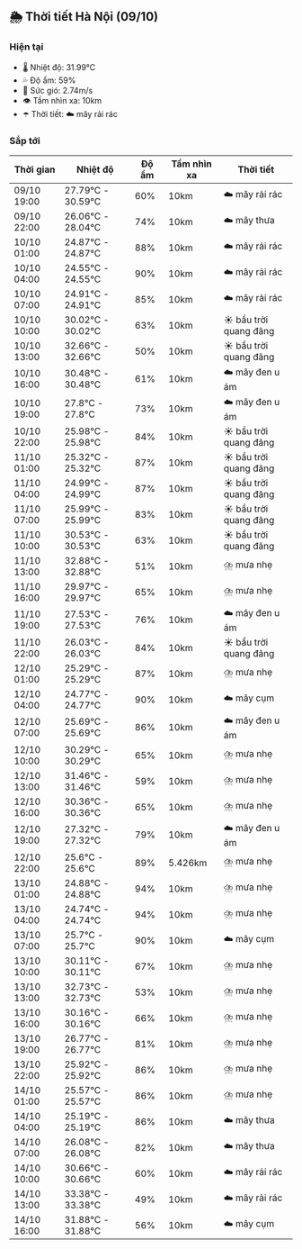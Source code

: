 ## 🌦️ Thời tiết Hà Nội (09/10)

### Hiện tại

- 🌡️ Nhiệt độ: 31.99℃
- 💦 Độ ẩm: 59%
- 💨 Sức gió: 2.74m/s
- 👁️ Tầm nhìn xa: 10km
- ☂️ Thời tiết: ☁️ mây rải rác

### Sắp tới

| Thời gian | Nhiệt độ | Độ ẩm | Tầm nhìn xa | Thời tiết |
| --- | --- | --- | --- | --- |
| 09/10 19:00 | 27.79℃ - 30.59℃ | 60% | 10km | ☁️ mây rải rác |
| 09/10 22:00 | 26.06℃ - 28.04℃ | 74% | 10km | ☁️ mây thưa |
| 10/10 01:00 | 24.87℃ - 24.87℃ | 88% | 10km | ☁️ mây rải rác |
| 10/10 04:00 | 24.55℃ - 24.55℃ | 90% | 10km | ☁️ mây rải rác |
| 10/10 07:00 | 24.91℃ - 24.91℃ | 85% | 10km | ☁️ mây rải rác |
| 10/10 10:00 | 30.02℃ - 30.02℃ | 63% | 10km | ☀️ bầu trời quang đãng |
| 10/10 13:00 | 32.66℃ - 32.66℃ | 50% | 10km | ☀️ bầu trời quang đãng |
| 10/10 16:00 | 30.48℃ - 30.48℃ | 61% | 10km | ☁️ mây đen u ám |
| 10/10 19:00 | 27.8℃ - 27.8℃ | 73% | 10km | ☁️ mây đen u ám |
| 10/10 22:00 | 25.98℃ - 25.98℃ | 84% | 10km | ☀️ bầu trời quang đãng |
| 11/10 01:00 | 25.32℃ - 25.32℃ | 87% | 10km | ☀️ bầu trời quang đãng |
| 11/10 04:00 | 24.99℃ - 24.99℃ | 87% | 10km | ☀️ bầu trời quang đãng |
| 11/10 07:00 | 25.99℃ - 25.99℃ | 83% | 10km | ☀️ bầu trời quang đãng |
| 11/10 10:00 | 30.53℃ - 30.53℃ | 63% | 10km | ☀️ bầu trời quang đãng |
| 11/10 13:00 | 32.88℃ - 32.88℃ | 51% | 10km | ⛈️ mưa nhẹ |
| 11/10 16:00 | 29.97℃ - 29.97℃ | 65% | 10km | ⛈️ mưa nhẹ |
| 11/10 19:00 | 27.53℃ - 27.53℃ | 76% | 10km | ☁️ mây đen u ám |
| 11/10 22:00 | 26.03℃ - 26.03℃ | 84% | 10km | ☀️ bầu trời quang đãng |
| 12/10 01:00 | 25.29℃ - 25.29℃ | 87% | 10km | ⛈️ mưa nhẹ |
| 12/10 04:00 | 24.77℃ - 24.77℃ | 90% | 10km | ☁️ mây cụm |
| 12/10 07:00 | 25.69℃ - 25.69℃ | 86% | 10km | ☁️ mây đen u ám |
| 12/10 10:00 | 30.29℃ - 30.29℃ | 65% | 10km | ⛈️ mưa nhẹ |
| 12/10 13:00 | 31.46℃ - 31.46℃ | 59% | 10km | ⛈️ mưa nhẹ |
| 12/10 16:00 | 30.36℃ - 30.36℃ | 65% | 10km | ⛈️ mưa nhẹ |
| 12/10 19:00 | 27.32℃ - 27.32℃ | 79% | 10km | ☁️ mây đen u ám |
| 12/10 22:00 | 25.6℃ - 25.6℃ | 89% | 5.426km | ⛈️ mưa nhẹ |
| 13/10 01:00 | 24.88℃ - 24.88℃ | 94% | 10km | ⛈️ mưa nhẹ |
| 13/10 04:00 | 24.74℃ - 24.74℃ | 94% | 10km | ⛈️ mưa nhẹ |
| 13/10 07:00 | 25.7℃ - 25.7℃ | 90% | 10km | ☁️ mây cụm |
| 13/10 10:00 | 30.11℃ - 30.11℃ | 67% | 10km | ⛈️ mưa nhẹ |
| 13/10 13:00 | 32.73℃ - 32.73℃ | 53% | 10km | ⛈️ mưa nhẹ |
| 13/10 16:00 | 30.16℃ - 30.16℃ | 66% | 10km | ⛈️ mưa nhẹ |
| 13/10 19:00 | 26.77℃ - 26.77℃ | 81% | 10km | ⛈️ mưa nhẹ |
| 13/10 22:00 | 25.92℃ - 25.92℃ | 86% | 10km | ⛈️ mưa nhẹ |
| 14/10 01:00 | 25.57℃ - 25.57℃ | 86% | 10km | ⛈️ mưa nhẹ |
| 14/10 04:00 | 25.19℃ - 25.19℃ | 86% | 10km | ☁️ mây thưa |
| 14/10 07:00 | 26.08℃ - 26.08℃ | 82% | 10km | ☁️ mây thưa |
| 14/10 10:00 | 30.66℃ - 30.66℃ | 60% | 10km | ☁️ mây rải rác |
| 14/10 13:00 | 33.38℃ - 33.38℃ | 49% | 10km | ☁️ mây rải rác |
| 14/10 16:00 | 31.88℃ - 31.88℃ | 56% | 10km | ☁️ mây cụm |
